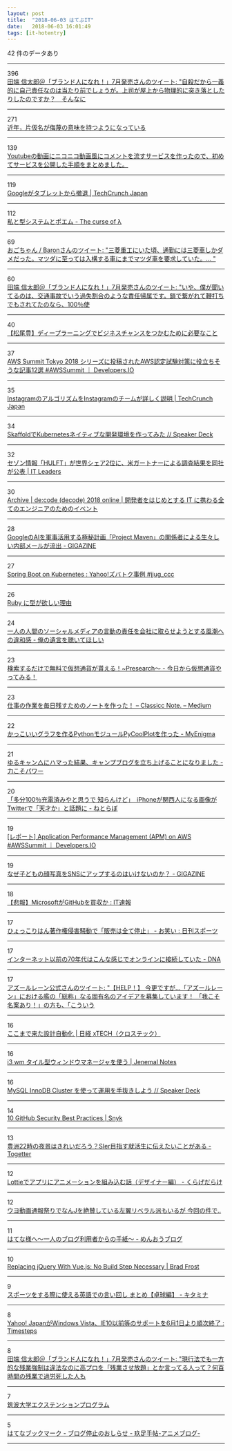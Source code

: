 ```yaml
---
layout: post
title:  "2018-06-03 はてぶIT"
date:   2018-06-03 16:01:49
tags: [it-hotentry]
---
```

42 件のデータあり

<hr><div class="row">
<div class="col-1"><span class="badge badge-pill badge-success h2">396</span></div>
<div class="col-11"><a href='http://twitter.com/tabbata/status/1002900777000566784' target='_blank'>田端 信太郎＠「ブランド人になれ！」7月発売さんのツイート: "自殺だから一義的に自己責任なのは当たり前でしょうが。上司が屋上から物理的に突き落としたりしたのですか？　そんなに</a></div>
</div>
<hr>
<div class="row">
<div class="col-1"><span class="badge badge-pill badge-success h2">271</span></div>
<div class="col-11"><a href='https://anond.hatelabo.jp/20180603010115' target='_blank'>近年，片仮名が侮蔑の意味を持つようになっている</a></div>
</div>
<hr>
<div class="row">
<div class="col-1"><span class="badge badge-pill badge-success h2">139</span></div>
<div class="col-11"><a href='https://qiita.com/jellyfish21/items/008f65cfdc9a0239c218' target='_blank'>Youtubeの動画にニコニコ動画風にコメントを流すサービスを作ったので、初めてサービスを公開した手順をまとめました。</a></div>
</div>
<hr>
<div class="row">
<div class="col-1"><span class="badge badge-pill badge-success h2">119</span></div>
<div class="col-11"><a href='http://jp.techcrunch.com/2018/06/02/2018-06-01-google-quits-selling-tablets/' target='_blank'>Googleがタブレットから撤退 | TechCrunch Japan</a></div>
</div>
<hr>
<div class="row">
<div class="col-1"><span class="badge badge-pill badge-success h2">112</span></div>
<div class="col-11"><a href='https://myuon.github.io/posts/type-system-poem/' target='_blank'>私と型システムとポエム - The curse of λ</a></div>
</div>
<hr>
<div class="row">
<div class="col-1"><span class="badge badge-pill badge-success h2">69</span></div>
<div class="col-11"><a href='http://twitter.com/ogochan/status/1003077434273480704' target='_blank'>おごちゃん / Baronさんのツイート: "三菱重工にいた頃、通勤には三菱車しかダメだった。マツダに至っては入構する車にまでマツダ車を要求していた。… "</a></div>
</div>
<hr>
<div class="row">
<div class="col-1"><span class="badge badge-pill badge-success h2">60</span></div>
<div class="col-11"><a href='http://twitter.com/tabbata/status/1002895214321651712' target='_blank'>田端 信太郎＠「ブランド人になれ！」7月発売さんのツイート: "いや、僕が聞いてるのは、交通事故でいう過失割合のような責任帰属です。鎖で繋がれて鞭打ちでもされてたのなら、100％使</a></div>
</div>
<hr>
<div class="row">
<div class="col-1"><span class="badge badge-pill badge-success h2">40</span></div>
<div class="col-11"><a href='https://newswitch.jp/p/13147' target='_blank'>【松尾豊】ディープラーニングでビジネスチャンスをつかむために必要なこと</a></div>
</div>
<hr>
<div class="row">
<div class="col-1"><span class="badge badge-pill badge-success h2">37</span></div>
<div class="col-11"><a href='https://dev.classmethod.jp/cloud/aws/certified_pickup12/' target='_blank'>AWS Summit Tokyo 2018 シリーズに投稿されたAWS認定試験対策に役立ちそうな記事12選 #AWSSummit ｜ Developers.IO</a></div>
</div>
<hr>
<div class="row">
<div class="col-1"><span class="badge badge-pill badge-success h2">35</span></div>
<div class="col-11"><a href='https://jp.techcrunch.com/2018/06/02/2018-06-01-how-instagram-feed-works/' target='_blank'>InstagramのアルゴリズムをInstagramのチームが詳しく説明 | TechCrunch Japan</a></div>
</div>
<hr>
<div class="row">
<div class="col-1"><span class="badge badge-pill badge-success h2">34</span></div>
<div class="col-11"><a href='https://speakerdeck.com/hhiroshell/skaffolddekubernetesneiteibunakai-fa-huan-jing-wozuo-tutemita' target='_blank'>SkaffoldでKubernetesネイティブな開発環境を作ってみた // Speaker Deck</a></div>
</div>
<hr>
<div class="row">
<div class="col-1"><span class="badge badge-pill badge-success h2">32</span></div>
<div class="col-11"><a href='https://it.impressbm.co.jp/articles/-/14513' target='_blank'>セゾン情報「HULFT」が世界シェア2位に、米ガートナーによる調査結果を同社が公表 | IT Leaders</a></div>
</div>
<hr>
<div class="row">
<div class="col-1"><span class="badge badge-pill badge-success h2">30</span></div>
<div class="col-11"><a href='https://www.microsoft.com/ja-jp/events/decode/2018/online/archive.aspx' target='_blank'>Archive | de:code (decode) 2018 online | 開発者をはじめとする IT に携わる全てのエンジニアのためのイベント</a></div>
</div>
<hr>
<div class="row">
<div class="col-1"><span class="badge badge-pill badge-success h2">28</span></div>
<div class="col-11"><a href='https://gigazine.net/news/20180602-google-project-maven-mail-leaked/' target='_blank'>GoogleのAIを軍事活用する極秘計画「Project Maven」の関係者による生々しい内部メールが流出 - GIGAZINE</a></div>
</div>
<hr>
<div class="row">
<div class="col-1"><span class="badge badge-pill badge-success h2">27</span></div>
<div class="col-11"><a href='https://www.slideshare.net/techblogyahoo/spring-boot-on-kubernetes-yahoo-jjugccc' target='_blank'>Spring Boot on Kubernetes : Yahoo!ズバトク事例 #jjug_ccc</a></div>
</div>
<hr>
<div class="row">
<div class="col-1"><span class="badge badge-pill badge-success h2">26</span></div>
<div class="col-11"><a href='https://qiita.com/euxn23/items/8a90480135f017271308' target='_blank'>Ruby に型が欲しい理由</a></div>
</div>
<hr>
<div class="row">
<div class="col-1"><span class="badge badge-pill badge-success h2">24</span></div>
<div class="col-11"><a href='https://oreno-yuigon.hatenablog.com/entry/2018/06/03/113333' target='_blank'>一人の人間のソーシャルメディアの言動の責任を会社に取らせようとする風潮への違和感 - 俺の遺言を聴いてほしい</a></div>
</div>
<hr>
<div class="row">
<div class="col-1"><span class="badge badge-pill badge-success h2">23</span></div>
<div class="col-11"><a href='http://www.cryptocurrency-blog.info/entry/presearch' target='_blank'>検索するだけで無料で仮想通貨が貰える！~Presearch～ - 今日から仮想通貨やってみる！</a></div>
</div>
<hr>
<div class="row">
<div class="col-1"><span class="badge badge-pill badge-success h2">23</span></div>
<div class="col-11"><a href='https://medium.com/classicc-%E3%83%AD%E3%82%B0/aea677c79a64' target='_blank'>仕事の作業を毎日残すためのノートを作った！ – Classicc Note. – Medium</a></div>
</div>
<hr>
<div class="row">
<div class="col-1"><span class="badge badge-pill badge-success h2">22</span></div>
<div class="col-11"><a href='https://myenigma.hatenablog.com/entry/2018/06/03/091557' target='_blank'>かっこいいグラフを作るPythonモジュールPyCoolPlotを作った - MyEnigma</a></div>
</div>
<hr>
<div class="row">
<div class="col-1"><span class="badge badge-pill badge-success h2">21</span></div>
<div class="col-11"><a href='https://hrktksm.hatenablog.com/entry/2018/06/02/171500' target='_blank'>ゆるキャン△にハマった結果、キャンプブログを立ち上げることになりました - 力こそパワー</a></div>
</div>
<hr>
<div class="row">
<div class="col-1"><span class="badge badge-pill badge-success h2">20</span></div>
<div class="col-11"><a href='http://nlab.itmedia.co.jp/nl/articles/1806/02/news025.html' target='_blank'>「多分100％充電済みやと思うで 知らんけど」　iPhoneが関西人になる画像がTwitterで「天才か」と話題に - ねとらぼ</a></div>
</div>
<hr>
<div class="row">
<div class="col-1"><span class="badge badge-pill badge-success h2">19</span></div>
<div class="col-11"><a href='https://dev.classmethod.jp/cloud/aws/aws-summit-tokyo-2018-apm/' target='_blank'>[レポート] Application Performance Management (APM) on AWS #AWSSummit ｜ Developers.IO</a></div>
</div>
<hr>
<div class="row">
<div class="col-1"><span class="badge badge-pill badge-success h2">19</span></div>
<div class="col-11"><a href='https://gigazine.net/news/20180603-put-children-social-media/' target='_blank'>なぜ子どもの顔写真をSNSにアップするのはいけないのか？ - GIGAZINE</a></div>
</div>
<hr>
<div class="row">
<div class="col-1"><span class="badge badge-pill badge-success h2">18</span></div>
<div class="col-11"><a href='http://blog.livedoor.jp/itsoku/archives/53592725.html' target='_blank'>【悲報】MicrosoftがGitHubを買収か : IT速報</a></div>
</div>
<hr>
<div class="row">
<div class="col-1"><span class="badge badge-pill badge-success h2">17</span></div>
<div class="col-11"><a href='https://www.nikkansports.com/entertainment/news/201806020000357.html' target='_blank'>ひょっこりはん著作権侵害騒動で「販売は全て停止」 - お笑い : 日刊スポーツ</a></div>
</div>
<hr>
<div class="row">
<div class="col-1"><span class="badge badge-pill badge-success h2">17</span></div>
<div class="col-11"><a href='http://dailynewsagency.com/2018/06/02/going-online-like-its-1979-8ey/' target='_blank'>インターネット以前の70年代はこんな感じでオンラインに接続していた - DNA</a></div>
</div>
<hr>
<div class="row">
<div class="col-1"><span class="badge badge-pill badge-success h2">17</span></div>
<div class="col-11"><a href='http://twitter.com/azurlane_staff/status/1003139794086400001' target='_blank'>アズールレーン公式さんのツイート: "【HELP！】 今更ですが…「アズールレーン」における艦の「総称」なる固有名のアイデアを募集しています！ 「我こそ名案あり！」の方も、「こういう</a></div>
</div>
<hr>
<div class="row">
<div class="col-1"><span class="badge badge-pill badge-success h2">16</span></div>
<div class="col-11"><a href='http://tech.nikkeibp.co.jp/atcl/nxt/column/18/00300/' target='_blank'>ここまで来た設計自動化 | 日経 xTECH（クロステック）</a></div>
</div>
<hr>
<div class="row">
<div class="col-1"><span class="badge badge-pill badge-success h2">16</span></div>
<div class="col-11"><a href='http://malkalech.com/i3_window_manager' target='_blank'>i3 wm タイル型ウィンドウマネージャを使う | Jenemal Notes</a></div>
</div>
<hr>
<div class="row">
<div class="col-1"><span class="badge badge-pill badge-success h2">16</span></div>
<div class="col-11"><a href='https://speakerdeck.com/masayuki14/mysql-innodb-cluster-woshi-tuteyun-yong-woshou-ba-kisiyou' target='_blank'>MySQL InnoDB Cluster を使って運用を手抜きしよう // Speaker Deck</a></div>
</div>
<hr>
<div class="row">
<div class="col-1"><span class="badge badge-pill badge-success h2">14</span></div>
<div class="col-11"><a href='https://snyk.io/blog/ten-git-hub-security-best-practices/' target='_blank'>10 GitHub Security Best Practices | Snyk</a></div>
</div>
<hr>
<div class="row">
<div class="col-1"><span class="badge badge-pill badge-success h2">13</span></div>
<div class="col-11"><a href='https://togetter.com/li/1233453' target='_blank'>豊洲22時の夜景はきれいだろう？SIer目指す就活生に伝えたいことがある - Togetter</a></div>
</div>
<hr>
<div class="row">
<div class="col-1"><span class="badge badge-pill badge-success h2">12</span></div>
<div class="col-11"><a href='http://kudakurage.hatenadiary.com/entry/2018/06/02/180828' target='_blank'>Lottieでアプリにアニメーションを組み込む話（デザイナー編） - くらげだらけ</a></div>
</div>
<hr>
<div class="row">
<div class="col-1"><span class="badge badge-pill badge-success h2">12</span></div>
<div class="col-11"><a href='https://anond.hatelabo.jp/20180601150918' target='_blank'>ウヨ動画通報祭りでなんJを絶賛している左翼リベラル派もいるが 今回の件で..</a></div>
</div>
<hr>
<div class="row">
<div class="col-1"><span class="badge badge-pill badge-success h2">11</span></div>
<div class="col-11"><a href='http://www.zinseitanosiku.com/entry/2018/06/02/190000' target='_blank'>はてな様へ～一人のブログ利用者からの手紙～ - めんおうブログ</a></div>
</div>
<hr>
<div class="row">
<div class="col-1"><span class="badge badge-pill badge-success h2">10</span></div>
<div class="col-11"><a href='http://bradfrost.com/blog/link/replacing-jquery-with-vue-js-no-build-step-necessary/' target='_blank'>Replacing jQuery With Vue.js: No Build Step Necessary | Brad Frost</a></div>
</div>
<hr>
<div class="row">
<div class="col-1"><span class="badge badge-pill badge-success h2">9</span></div>
<div class="col-11"><a href='http://www.nisiesho.work/entry/2018/06/02/190938' target='_blank'>スポーツをする際に使える英語での言い回し まとめ【卓球編】 - キタミナ</a></div>
</div>
<hr>
<div class="row">
<div class="col-1"><span class="badge badge-pill badge-success h2">8</span></div>
<div class="col-11"><a href='http://timesteps.net/archives/5534209.html' target='_blank'>Yahoo! JapanがWindows Vista、IE10以前等のサポートを6月1日より順次終了 : Timesteps</a></div>
</div>
<hr>
<div class="row">
<div class="col-1"><span class="badge badge-pill badge-success h2">8</span></div>
<div class="col-11"><a href='http://twitter.com/tabbata/status/1002796215010906113' target='_blank'>田端 信太郎＠「ブランド人になれ！」7月発売さんのツイート: "現行法でも一方的な残業強制は違法なのに高プロを「残業させ放題」とか言ってる人って？何百時間の残業で過労死した人も</a></div>
</div>
<hr>
<div class="row">
<div class="col-1"><span class="badge badge-pill badge-success h2">7</span></div>
<div class="col-11"><a href='http://extension.sec.tsukuba.ac.jp/lecture/program0029/' target='_blank'>筑波大学エクステンションプログラム</a></div>
</div>
<hr>
<div class="row">
<div class="col-1"><span class="badge badge-pill badge-success h2">5</span></div>
<div class="col-11"><a href='http://b.hatena.ne.jp/entry/nuryouguda.hatenablog.com/entry/2018/06/02/153922' target='_blank'>はてなブックマーク - ブログ停止のおしらせ - 玖足手帖-アニメブログ-</a></div>
</div>
<hr>

